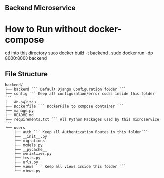 ## Backend Microservice ##

# How to Run without docker-compose #
cd into this directory
sudo docker build -t backend .
sudo docker run -dp 8000:8000 backend


## File Structure ##
````
backend/
├── backend ``` Default Django Configuration folder ```
├── config ``` Keep all configuration/error codes inside this folder ```
├── db.sqlite3
├── Dockerfile ``` DockerFile to compose container ```
├── manage.py
├── README.md 
├── requirements.txt ``` All Python Packages used by this microservice ```
└── users
    ├── auth ``` Keep all Authentication Routes in this folder```
    ├── __init__.py
    ├── migrations
    ├── models.py
    ├── __pycache__
    ├── serializer.py
    ├── tests.py
    ├── urls.py
    ├── views ``` Keep all views inside this folder ```
    └── views.py
````
